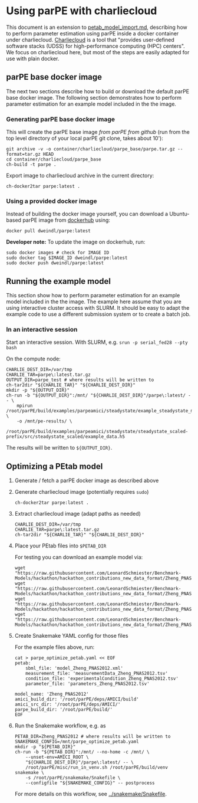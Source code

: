 # Using parPE with charliecloud

This document is an extension to [petab_model_import.md](petab_model_import.md),
describing how to perform parameter estimation using parPE inside a docker
container under charliecloud. 
[Charliecloud](https://hpc.github.io/charliecloud/) is a tool that "provides
user-defined software stacks (UDSS) for high-performance computing (HPC)
centers". We focus on charliecloud here, but most of the steps are easily
adapted for use with plain docker.

## parPE base docker image

The next two sections describe how to build or download the default parPE
base docker image. The following section demonstrates how to perform parameter
estimation for an example model included in the the image.


### Generating parPE base docker image

This will create the parPE base image *from parPE from github*
(run from the top level directory of your local parPE git clone, 
takes about 10'):

```shell script
git archive -v -o container/charliecloud/parpe_base/parpe.tar.gz --format=tar.gz HEAD
cd container/charliecloud/parpe_base
ch-build -t parpe .
```

Export image to charliecloud archive in the current directory:

```shell script
ch-docker2tar parpe:latest .
```

### Using a provided docker image

Instead of building the docker image yourself, you can download a Ubuntu-based
parPE image from [dockerhub](https://hub.docker.com/r/dweindl/parpe) using:

```shell script
docker pull dweindl/parpe:latest
```

**Developer note:**
To update the image on dockerhub, run:

```shell script
sudo docker images # check for IMAGE ID
sudo docker tag $IMAGE_ID dweindl/parpe:latest
sudo docker push dweindl/parpe:latest 
```

## Running the example model

This section show how to perform parameter estimation for an example model
included in the the image. The example here assume that you are using
interactive cluster access with SLURM. It should be easy to adapt the example
code to use a different submission system or to create a batch job.

### In an interactive session

Start an interactive session. With SLURM, e.g. 
`srun -p serial_fed28 --pty bash`

On the compute node:

```shell script
CHARLIE_DEST_DIR=/var/tmp
CHARLIE_TAR=parpe\:latest.tar.gz
OUTPUT_DIR=parpe_test # where results will be written to
ch-tar2dir "${CHARLIE_TAR}" "${CHARLIE_DEST_DIR}"
mkdir -p "${OUTPUT_DIR}"
ch-run -b "${OUTPUT_DIR}":/mnt/ "${CHARLIE_DEST_DIR}"/parpe\:latest/ -- \
    mpirun /root/parPE/build/examples/parpeamici/steadystate/example_steadystate_multi \
    -o /mnt/pe-results/ \
    /root/parPE/build/examples/parpeamici/steadystate/steadystate_scaled-prefix/src/steadystate_scaled/example_data.h5
```

The results will be written to `${OUTPUT_DIR}`.


## Optimizing a PEtab model

1. Generate / fetch a parPE docker image as described above

1. Generate charliecloud image (potentially requires `sudo`)
    
    ```shell script
    ch-docker2tar parpe:latest .
   ```
   
1. Extract charliecloud image (adapt paths as needed)

    ```shell script
    CHARLIE_DEST_DIR=/var/tmp
    CHARLIE_TAR=parpe\:latest.tar.gz
    ch-tar2dir "${CHARLIE_TAR}" "${CHARLIE_DEST_DIR}"
    ```

1. Place your PEtab files into `$PETAB_DIR`

   For testing you can download an example model via:

    ```shell script
    wget "https://raw.githubusercontent.com/LeonardSchmiester/Benchmark-Models/hackathon/hackathon_contributions_new_data_format/Zheng_PNAS2012/model_Zheng_PNAS2012.xml"
    wget "https://raw.githubusercontent.com/LeonardSchmiester/Benchmark-Models/hackathon/hackathon_contributions_new_data_format/Zheng_PNAS2012/measurementData_Zheng_PNAS2012.tsv"
    wget "https://raw.githubusercontent.com/LeonardSchmiester/Benchmark-Models/hackathon/hackathon_contributions_new_data_format/Zheng_PNAS2012/experimentalCondition_Zheng_PNAS2012.tsv"
    wget "https://raw.githubusercontent.com/LeonardSchmiester/Benchmark-Models/hackathon/hackathon_contributions_new_data_format/Zheng_PNAS2012/parameters_Zheng_PNAS2012.tsv"
    ```

1. Create Snakemake YAML config for those files

    For the example files above, run:
    
    ```shell script
    cat > parpe_optimize_petab.yaml << EOF
   petab:
        sbml_file: 'model_Zheng_PNAS2012.xml'
        measurement_file: 'measurementData_Zheng_PNAS2012.tsv'
        condition_file: 'experimentalCondition_Zheng_PNAS2012.tsv'
        parameter_file: 'parameters_Zheng_PNAS2012.tsv'
    
    model_name: 'Zheng_PNAS2012'
    amici_build_dir: '/root/parPE/deps/AMICI/build'
    amici_src_dir: '/root/parPE/deps/AMICI/'
    parpe_build_dir: '/root/parPE/build/'
    EOF
    ```

1. Run the Snakemake workflow, e.g. as

    ```shell script
    PETAB_DIR=Zheng_PNAS2012 # where results will be written to
    SNAKEMAKE_CONFIG=/mnt/parpe_optimize_petab.yaml
    mkdir -p "${PETAB_DIR}"
    ch-run -b "${PETAB_DIR}":/mnt/ --no-home -c /mnt/ \
        --unset-env=AMICI_ROOT \
        "${CHARLIE_DEST_DIR}"/parpe\:latest/ -- \
        /root/parPE/misc/run_in_venv.sh /root/parPE/build/venv snakemake \
        -s /root/parPE/snakemake/Snakefile \
        --configfile "${SNAKEMAKE_CONFIG}" -- postprocess
    ```

    For more details on this workflow, see
    [../snakemake/Snakefile](../snakemake/Snakefile).
